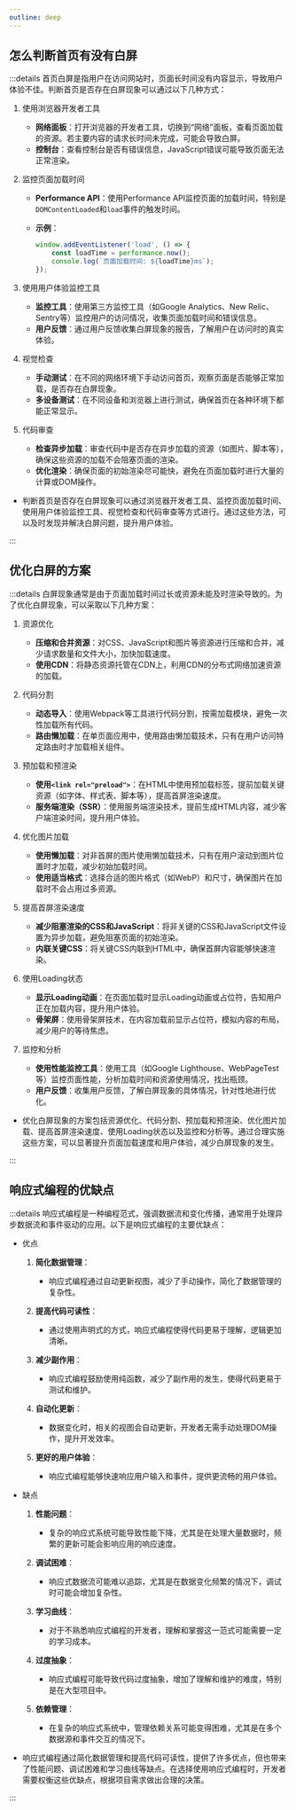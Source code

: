 ```yaml
---
outline: deep
---
```

## 怎么判断首页有没有白屏

:::details
首页白屏是指用户在访问网站时，页面长时间没有内容显示，导致用户体验不佳。判断首页是否存在白屏现象可以通过以下几种方式：

1. 使用浏览器开发者工具
   - **网络面板**：打开浏览器的开发者工具，切换到“网络”面板，查看页面加载的资源。若主要内容的请求长时间未完成，可能会导致白屏。
   - **控制台**：查看控制台是否有错误信息，JavaScript错误可能导致页面无法正常渲染。

2. 监控页面加载时间
   - **Performance API**：使用Performance API监控页面的加载时间，特别是`DOMContentLoaded`和`load`事件的触发时间。
   - **示例**：

     ```javascript
     window.addEventListener('load', () => {
         const loadTime = performance.now();
         console.log(`页面加载时间: ${loadTime}ms`);
     });
     ```

3. 使用用户体验监控工具
   - **监控工具**：使用第三方监控工具（如Google Analytics、New Relic、Sentry等）监控用户的访问情况，收集页面加载时间和错误信息。
   - **用户反馈**：通过用户反馈收集白屏现象的报告，了解用户在访问时的真实体验。

4. 视觉检查
   - **手动测试**：在不同的网络环境下手动访问首页，观察页面是否能够正常加载，是否存在白屏现象。
   - **多设备测试**：在不同设备和浏览器上进行测试，确保首页在各种环境下都能正常显示。

5. 代码审查
   - **检查异步加载**：审查代码中是否存在异步加载的资源（如图片、脚本等），确保这些资源的加载不会阻塞页面的渲染。
   - **优化渲染**：确保页面的初始渲染尽可能快，避免在页面加载时进行大量的计算或DOM操作。

- 判断首页是否存在白屏现象可以通过浏览器开发者工具、监控页面加载时间、使用用户体验监控工具、视觉检查和代码审查等方式进行。通过这些方法，可以及时发现并解决白屏问题，提升用户体验。

:::

## 优化白屏的方案

:::details
白屏现象通常是由于页面加载时间过长或资源未能及时渲染导致的。为了优化白屏现象，可以采取以下几种方案：

1. 资源优化
   - **压缩和合并资源**：对CSS、JavaScript和图片等资源进行压缩和合并，减少请求数量和文件大小，加快加载速度。
   - **使用CDN**：将静态资源托管在CDN上，利用CDN的分布式网络加速资源的加载。

2. 代码分割
   - **动态导入**：使用Webpack等工具进行代码分割，按需加载模块，避免一次性加载所有代码。
   - **路由懒加载**：在单页面应用中，使用路由懒加载技术，只有在用户访问特定路由时才加载相关组件。

3. 预加载和预渲染
   - **使用`<link rel="preload">`**：在HTML中使用预加载标签，提前加载关键资源（如字体、样式表、脚本等），提高首屏渲染速度。
   - **服务端渲染（SSR）**：使用服务端渲染技术，提前生成HTML内容，减少客户端渲染时间，提升用户体验。

4. 优化图片加载
   - **使用懒加载**：对非首屏的图片使用懒加载技术，只有在用户滚动到图片位置时才加载，减少初始加载时间。
   - **使用适当格式**：选择合适的图片格式（如WebP）和尺寸，确保图片在加载时不会占用过多资源。

5. 提高首屏渲染速度
   - **减少阻塞渲染的CSS和JavaScript**：将非关键的CSS和JavaScript文件设置为异步加载，避免阻塞页面的初始渲染。
   - **内联关键CSS**：将关键CSS内联到HTML中，确保首屏内容能够快速渲染。

6. 使用Loading状态
   - **显示Loading动画**：在页面加载时显示Loading动画或占位符，告知用户正在加载内容，提升用户体验。
   - **骨架屏**：使用骨架屏技术，在内容加载前显示占位符，模拟内容的布局，减少用户的等待焦虑。

7. 监控和分析
   - **使用性能监控工具**：使用工具（如Google Lighthouse、WebPageTest等）监控页面性能，分析加载时间和资源使用情况，找出瓶颈。
   - **用户反馈**：收集用户反馈，了解白屏现象的具体情况，针对性地进行优化。

- 优化白屏现象的方案包括资源优化、代码分割、预加载和预渲染、优化图片加载、提高首屏渲染速度、使用Loading状态以及监控和分析等。通过合理实施这些方案，可以显著提升页面加载速度和用户体验，减少白屏现象的发生。

:::

## 响应式编程的优缺点

:::details
响应式编程是一种编程范式，强调数据流和变化传播，通常用于处理异步数据流和事件驱动的应用。以下是响应式编程的主要优缺点：

- 优点

  1. **简化数据管理**：
     - 响应式编程通过自动更新视图，减少了手动操作，简化了数据管理的复杂性。

  2. **提高代码可读性**：
     - 通过使用声明式的方式，响应式编程使得代码更易于理解，逻辑更加清晰。

  3. **减少副作用**：
     - 响应式编程鼓励使用纯函数，减少了副作用的发生，使得代码更易于测试和维护。

  4. **自动化更新**：
     - 数据变化时，相关的视图会自动更新，开发者无需手动处理DOM操作，提升开发效率。

  5. **更好的用户体验**：
     - 响应式编程能够快速响应用户输入和事件，提供更流畅的用户体验。

- 缺点

   1. **性能问题**：
      - 复杂的响应式系统可能导致性能下降，尤其是在处理大量数据时，频繁的更新可能会影响应用的响应速度。

   2. **调试困难**：
      - 响应式数据流可能难以追踪，尤其是在数据变化频繁的情况下，调试时可能会增加复杂性。

   3. **学习曲线**：
      - 对于不熟悉响应式编程的开发者，理解和掌握这一范式可能需要一定的学习成本。

   4. **过度抽象**：
      - 响应式编程可能导致代码过度抽象，增加了理解和维护的难度，特别是在大型项目中。

   5. **依赖管理**：
      - 在复杂的响应式系统中，管理依赖关系可能变得困难，尤其是在多个数据源和事件交互的情况下。

- 响应式编程通过简化数据管理和提高代码可读性，提供了许多优点，但也带来了性能问题、调试困难和学习曲线等缺点。在选择使用响应式编程时，开发者需要权衡这些优缺点，根据项目需求做出合理的决策。

:::
